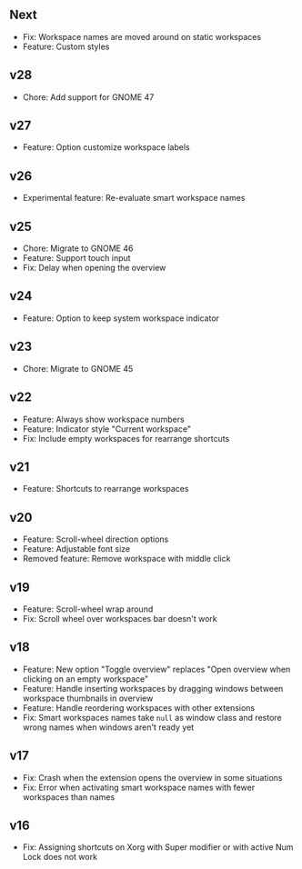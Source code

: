## Next

-   Fix: Workspace names are moved around on static workspaces
-   Feature: Custom styles

## v28

-   Chore: Add support for GNOME 47

## v27

-   Feature: Option customize workspace labels

## v26

-   Experimental feature: Re-evaluate smart workspace names

## v25

-   Chore: Migrate to GNOME 46
-   Feature: Support touch input
-   Fix: Delay when opening the overview

## v24

-   Feature: Option to keep system workspace indicator

## v23

-   Chore: Migrate to GNOME 45

## v22

-   Feature: Always show workspace numbers
-   Feature: Indicator style "Current workspace"
-   Fix: Include empty workspaces for rearrange shortcuts

## v21

-   Feature: Shortcuts to rearrange workspaces

## v20

-   Feature: Scroll-wheel direction options
-   Feature: Adjustable font size
-   Removed feature: Remove workspace with middle click

## v19

-   Feature: Scroll-wheel wrap around
-   Fix: Scroll wheel over workspaces bar doesn't work

## v18

-   Feature: New option "Toggle overview" replaces "Open overview when clicking on an empty workspace"
-   Feature: Handle inserting workspaces by dragging windows between workspace thumbnails in overview
-   Feature: Handle reordering workspaces with other extensions
-   Fix: Smart workspaces names take `null` as window class and restore wrong names when windows
    aren't ready yet

## v17

-   Fix: Crash when the extension opens the overview in some situations
-   Fix: Error when activating smart workspace names with fewer workspaces than names

## v16

-   Fix: Assigning shortcuts on Xorg with <kdb>Super</kdb> modifier or with active <kdb>Num Lock</kdb> does not work
